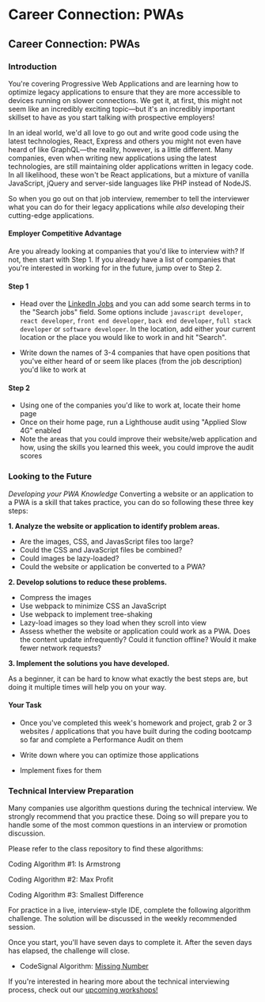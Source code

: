 # Career Connection: PWAs

## Career Connection: PWAs

### Introduction

You're covering Progressive Web Applications and are learning how to optimize legacy applications to ensure that they are more accessible to devices running on slower connections. We get it, at first, this might not seem like an incredibly exciting topic—but it's an incredibly important skillset to have as you start talking with prospective employers!

In an ideal world, we'd all love to go out and write good code using the latest technologies, React, Express and others you might not even have heard of like GraphQL—the reality, however, is a little different. Many companies, even when writing new applications using the latest technologies, are still maintaining older applications written in legacy code. In all likelihood, these won't be React applications, but a mixture of vanilla JavaScript, jQuery and server-side languages like PHP instead of NodeJS.

So when you go out on that job interview, remember to tell the interviewer what you can do for their legacy applications while _also_ developing their cutting-edge applications.

#### Employer Competitive Advantage

Are you already looking at companies that you'd like to interview with? If not, then start with Step 1. If you already have a list of companies that you're interested in working for in the future, jump over to Step 2.

#### Step 1

* Head over the [LinkedIn Jobs](https://www.linkedin.com/jobs/) and you can add some search terms in to the "Search jobs" field. Some options include `javascript developer`, `react developer`, `front end developer`, `back end developer`, `full stack developer` or `software developer`. In the location, add either your current location or the place you would like to work in and hit "Search".

* Write down the names of 3-4 companies that have open positions that you've either heard of or seem like places (from the job description) you'd like to work at

#### Step 2

* Using one of the companies you'd like to work at, locate their home page
* Once on their home page, run a Lighthouse audit using "Applied Slow 4G" enabled
* Note the areas that you could improve their website/web application and how, using the skills you learned this week, you could improve the audit scores

### Looking to the Future

_Developing your PWA Knowledge_
Converting a website or an application to a PWA is a skill that takes practice, you can do so following these three key steps:

**1. Analyze the website or application to identify problem areas.**

* Are the images, CSS, and JavasScript files too large?
* Could the CSS and JavaScript files be combined?
* Could images be lazy-loaded?
* Could the website or application be converted to a PWA?

**2. Develop solutions to reduce these problems.**
* Compress the images
* Use webpack to minimize CSS an JavaScript
* Use webpack to implement tree-shaking
* Lazy-load images so they load when they scroll into view
* Assess whether the website or application could work as a PWA. Does the content update infrequently? Could it function offline? Would it make fewer network requests?

**3. Implement the solutions you have developed.**

As a beginner, it can be hard to know what exactly the best steps are, but doing it multiple times will help you on your way.

#### Your Task

* Once you've completed this week's homework and project, grab 2 or 3 websites / applications that you have built during the coding bootcamp so far and complete a Performance Audit on them

* Write down where you can optimize those applications

* Implement fixes for them

### Technical Interview Preparation

Many companies use algorithm questions during the technical interview. We strongly recommend that you practice these. Doing so will prepare you to handle some of the most common questions in an interview or promotion discussion.

Please refer to the class repository to find these algorithms:

Coding Algorithm #1: Is Armstrong

Coding Algorithm #2: Max Profit

Coding Algorithm #3: Smallest Difference

For practice in a live, interview-style IDE, complete the following algorithm challenge. The solution will be discussed in the weekly recommended session.

Once you start, you'll have seven days to complete it. After the seven days has elapsed, the challenge will close.

- CodeSignal Algorithm: [Missing Number](https://app.codesignal.com/public-test/xttcwYyLzN9udSHRm/oEiyqtuFgGaFLj)

If you're interested in hearing more about the technical interviewing process, check out our [upcoming workshops!](https://careerservicesonlineevents.splashthat.com/)
